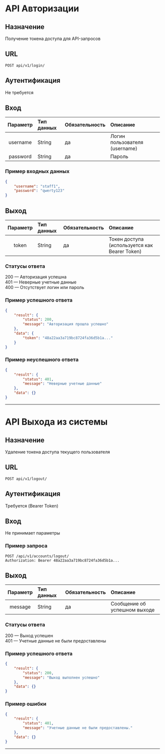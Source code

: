 # API Авторизации
## Назначение
Получение токена доступа для API-запросов

## URL
```POST api/v1/login/```

## Аутентификация
Не требуется

## Вход
|**Параметр**|**Тип данных**|**Обязательность**|**Описание**|
|:-----:|:--------|:--------|:------|
|username|String|да|Логин пользователя (username)|
|password|String|да|Пароль|

### Пример входных данных
```json
{
    "username": "staff1",
    "password": "qwerty123"
}
```

## Выход
|**Параметр**|**Тип данных**|**Обязательность**|**Описание**|
|:-----:|:--------|:--------|:------|
|token|String|да|Токен доступа (используется как Bearer Token)|

### Статусы ответа
200 — Авторизация успешна<br/>
401 — Неверные учетные данные<br/>
400 — Отсутствует логин или пароль<br/>

### Пример успешного ответа
```json
{
    "result": {
        "status": 200,
        "message": "Авторизация прошла успешно"
    },
    "data": {
        "token": "48a22aa3a719bc8724fa36d5b1a..."
    }
}
```

### Пример неуспешного ответа
```json
{
    "result": {
        "status": 401,
        "message": "Неверные учетные данные"
    },
    "data": {}
}
```

---

# API Выхода из системы
## Назначение
Удаление токена доступа текущего пользователя

## URL
```POST api/v1/logout/```

## Аутентификация
Требуется (Bearer Token)

## Вход
Не принимает параметры

### Пример запроса
```
POST /api/v1/accounts/logout/
Authorization: Bearer 48a22aa3a719bc8724fa36d5b1a...
```

## Выход
|**Параметр**|**Тип данных**|**Обязательность**|**Описание**|
|:-----:|:--------|:--------|:------|
|message|String|да|Сообщение об успешном выходе|

### Статусы ответа
200 — Выход успешен<br/>
401 — Учетные данные не были предоставлены<br/>

### Пример успешного ответа
```json
{
    "result": {
        "status": 200,
        "message": "Выход выполнен успешно"
    },
    "data": {}
}
```

### Пример ошибки
```json
{
    "result": {
        "status": 401,
        "message": "Учетные данные не были предоставлены."
    },
    "data": {}
}
```

---

